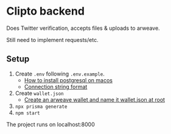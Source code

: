 # Clipto backend

Does Twitter verification, accepts files & uploads to arweave.

Still need to implement requests/etc.


## Setup
 1. Create `.env` following `.env.example`.
     - [How to install postgresql on macos](https://www.postgresqltutorial.com/install-postgresql-macos/)
     - [Connection string format](https://www.codegrepper.com/code-examples/sql/get+connection+string+postgresql+in+pgadmin)
 2. Create `wallet.json`
     - [Create an arweave wallet and name it wallet.json at root](https://www.arweave.org/)
 2. `npx prisma generate`
 3. `npm start`

 The project runs on localhost:8000